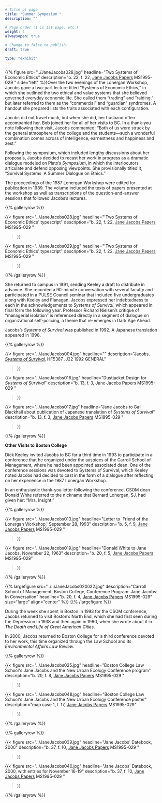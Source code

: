 ```yaml
---
# Title of page
title: "Summer Symposium "
description: ""

# Page order (1 is 1st page, etc.)
weight: 4
alwaysopen: true

# Change to false to publish.
draft: true

type: "exhibit"
---
```

{{% figure src="../JaneJacobs029.jpg"
          headline="Two Systems of Economic Ethics"
           description="b. 22, f. 22, [Jane Jacobs Papers](https://bc-primo.hosted.exlibrisgroup.com/permalink/f/1jdnfk3/ALMA-BC21352764790001021) MS1995-029 "
           side="left" %}}Over the two evenings of the Lonergan Workshop, Jacobs gave a two-part lecture titled “Systems of Economic Ethics,” in which she outlined the two ethical and value systems that she believed governed everyday economic life. She called them “trading” and “raiding,” but later referred to them as the “commercial” and “guardian” syndromes. A handout she prepared lists the traits associated with each configuration.

Jacobs did not travel much, but when she did, her husband often accompanied her. Bob joined her for all of her visits to BC. In a thank-you note following their visit, Jacobs commented: “Both of us were struck by the general atmosphere of the college and the students—such a wonderful combination comes across of intelligence, earnestness and happiness and zest.”

Following the symposium, which included lengthy discussions about her proposals, Jacobs decided to recast her work in progress as a dramatic dialogue modeled on Plato’s *Symposium*, in which the interlocutors articulate and defend opposing viewpoints. She provisionally titled it, “Survival Systems: A Summer Dialogue on Ethics.”

The proceedings of the 1987 Lonergan Workshop were edited for publication in 1989. The volume included the texts of papers presented at the workshop as well as transcriptions of the question-and-answer sessions that followed Jacobs’s lectures. 

{{% galleryrow %}}

{{< figure src="../JaneJacobs028.jpg"
           headline="'Two Systems of Economic Ethics' typescript"
           description="b. 22, f. 22, [Jane Jacobs Papers](https://bc-primo.hosted.exlibrisgroup.com/permalink/f/1jdnfk3/ALMA-BC21352764790001021) MS1995-029 "
>}}

{{< figure src="../JaneJacobs029.jpg"
          headline="'Two Systems of Economic Ethics' typescript"
           description="b. 22, f. 22, [Jane Jacobs Papers](https://bc-primo.hosted.exlibrisgroup.com/permalink/f/1jdnfk3/ALMA-BC21352764790001021) MS1995-029 "
>}}

{{% /galleryrow %}}

She returned to campus in 1991, sending Keeley a draft to distribute in advance. She recorded a 90-minute conversation with several faculty and participated in a PULSE Council seminar that included five undergraduates along with Keeley and Flanagan. Jacobs expressed her indebtedness to each in the acknowledgements to *Systems of Survival*, which appeared in final form the following year. Professor Richard Nielsen’s critique of “managerial isolation” is referenced directly in a segment of dialogue on organizational self-policing, a theme that re-emerges in Dark Age Ahead.

Jacobs’s *Systems of Survival* was published in 1992. A Japanese translation appeared in 1998.

{{% galleryrow %}}

{{< figure src="../JaneJacobs004.jpg"
           headline=""
           description="Jacobs, [*Systems of Survival*](https://bc-primo.hosted.exlibrisgroup.com/permalink/f/1jdnfk3/ALMA-BC21336594600001021), HF5387 .J32 1992 GENERAL"
>}}

{{< figure src="../JaneJacobs016.jpg"
           headline="Dustjacket Design for *Systems of Survival*"
           description="b. 13, f. 3, [Jane Jacobs Papers](https://bc-primo.hosted.exlibrisgroup.com/permalink/f/1jdnfk3/ALMA-BC21352764790001021) MS1995-029 "
>}}

{{< figure src="../JaneJacobs017.jpg"
          headline="Jane Jacobs to Gail Blackhall about publication of Japanese translation of *Systems of Survival*"
           description="b. 13, f. 3, [Jane Jacobs Papers](https://bc-primo.hosted.exlibrisgroup.com/permalink/f/1jdnfk3/ALMA-BC21352764790001021) MS1995-029 "
>}}

{{% /galleryrow %}}

**Other Visits to Boston College**

Dick Keeley invited Jacobs to BC for a third time in 1993 to participate in a conference that he organized under the auspices of the Carroll School of Management, where he had been appointed associated dean. One of the conference sessions was devoted to Systems of Survival, which Keeley noted Jacobs had decided to cast in the form of a dialogue after reflecting on her experience in the 1987 Lonergan Workshop.

In an enthusiastic thank-you letter following the conference, CSOM dean Donald White referred to the nickname that Bernard Lonergan, SJ, had given her: “Mrs. Insight.”

{{% galleryrow %}}

{{< figure src="../JaneJacobs013.jpg"
           headline="Letter to 'Friend of the Lonergan Workshop,' September 28, 1993"
		   description="b. 5, f. 9, [Jane Jacobs Papers](https://bc-primo.hosted.exlibrisgroup.com/permalink/f/1jdnfk3/ALMA-BC21352764790001021) MS1995-029 "
>}}

{{< figure src="../JaneJacobs019.jpg"
           headline="Donald White to Jane Jacobs, November 22, 1963"
           description="b. 20, f. 5, [Jane Jacobs Papers](https://bc-primo.hosted.exlibrisgroup.com/permalink/f/1jdnfk3/ALMA-BC21352764790001021) MS1995-029"
>}}

{{% /galleryrow %}}

{{% largefigure src="../../JaneJacobs020022.jpg"
                description="Carroll School of Management, Boston College, Conference Program: Jane Jacobs: In Conversation"
				headline="b. 20, f. 4, [Jane Jacobs Papers](https://bc-primo.hosted.exlibrisgroup.com/permalink/f/1jdnfk3/ALMA-BC21352764790001021) MS1995-029"
                size="large"
                align="center"
%}}
{{% /largefigure %}}

During the week she spent in Boston in 1993 for the CSOM conference, Jacobs returned to visit Boston’s North End, which she had first seen during the Depression in 1938 and then again in 1960, when she wrote about it in *The Death and Life of Great American Cities*.

In 2000, Jacobs returned to Boston College for a third conference devoted to her work, this time organized through the Law School and its *Environmental Affairs Law Review*.

{{% galleryrow %}}

{{< figure src="../JaneJacobs025.jpg"
           headline="Boston College Law School's Jane Jacobs and the New Urban Ecology Conference program"
		   description="b. 20, f. 8, [Jane Jacobs Papers](https://bc-primo.hosted.exlibrisgroup.com/permalink/f/1jdnfk3/ALMA-BC21352764790001021) MS1995-029 "
>}}

{{< figure src="../JaneJacobs048.jpg"
           headline="Boston College Law School's Jane Jacobs and the New Urban Ecology Conference poster"
           description="map case 1, f. 17, [Jane Jacobs Papers](https://bc-primo.hosted.exlibrisgroup.com/permalink/f/1jdnfk3/ALMA-BC21352764790001021) MS1995-029"
>}}

{{% /galleryrow %}}

{{% galleryrow %}}

{{< figure src="../JaneJacobs039.jpg"
          headline="Jane Jacobs' Datebook, 2000"
           description="b. 37, f. 10, [Jane Jacobs Papers](https://bc-primo.hosted.exlibrisgroup.com/permalink/f/1jdnfk3/ALMA-BC21352764790001021) MS1995-029 "
>}}

{{< figure src="../JaneJacobs040.jpg"
          headline="Jane Jacobs' Datebook, 2000, with entries for November 16-19"
           description="b. 37, f. 10, [Jane Jacobs Papers](https://bc-primo.hosted.exlibrisgroup.com/permalink/f/1jdnfk3/ALMA-BC21352764790001021) MS1995-029 "
>}}

{{% /galleryrow %}}